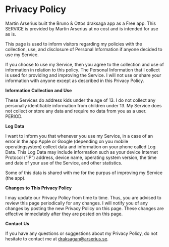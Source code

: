 # Privacy Policy

Martin Arserius built the Bruno & Ottos draksaga app as a Free app. 
This SERVICE is provided by Martin Arserius at no cost and is intended for use as is.

This page is used to inform visitors regarding my policies with the collection, use, and disclosure of Personal Information if anyone decided to use my Service.

If you choose to use my Service, then you agree to the collection and use of information in relation to this policy. 
The Personal Information that I collect is used for providing and improving the Service. 
I will not use or share your information with anyone except as described in this Privacy Policy.


**Information Collection and Use**

These Services do address kids under the age of 13. 
I do not collect any personally identifiable information from children under 13. 
My Service does not collect or store any data and require no data from you as a user. PERIOD.


**Log Data**

I want to inform you that whenever you use my Service, in a case of an error in the app Apple or Google (depending on you 
mobile operatingsystem) collect data and information on your phone called Log Data. 
This Log Data may include information such as your device Internet Protocol (“IP”) address, device name, operating system version, 
the time and date of your use of the Service, and other statistics.

Some of this data is shared with me for the purpus of improving my Service (the app).


**Changes to This Privacy Policy**

I may update our Privacy Policy from time to time. Thus, you are advised to review this page periodically for any changes. 
I will notify you of any changes by posting the new Privacy Policy on this page. 
These changes are effective immediately after they are posted on this page.


**Contact Us**

If you have any questions or suggestions about my Privacy Policy, do not hesitate to contact me at draksagan@arserius.se.
